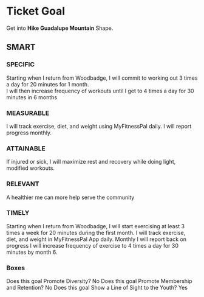 # Ticket Goal #

Get into **Hike Guadalupe Mountain** Shape.

## SMART ##

### SPECIFIC ###

Starting when I return from Woodbadge, I will commit to working out 3 times a day for 20 minutes for 1 month.  
I will then increase frequency of workouts until I get to 4 times a day for 30 minutes in 6 months

### MEASURABLE ###

I will track exercise, diet, and weight using MyFitnessPal daily.
I will report progress monthly.

### ATTAINABLE ###

If injured or sick, I will maximize rest and recovery while doing light, modified workouts.

### RELEVANT ###

A healthier me can more help serve the community

### TIMELY ###

Starting when I return from Woodbadge, I will start exercising at least 3 times a week for 20 minutes during the first month.
I will track exercise, diet, and weight in MyFitnessPal App daily.
Monthly I will report back on progress
I will increase frequency of exercise to 4 times a day for 30 minutes by month 6.

### Boxes ###

Does this goal Promote Diversity? No
Does this goal Promote Membership and Retention? No
Does this goal Show a Line of Sight to the Youth? Yes
